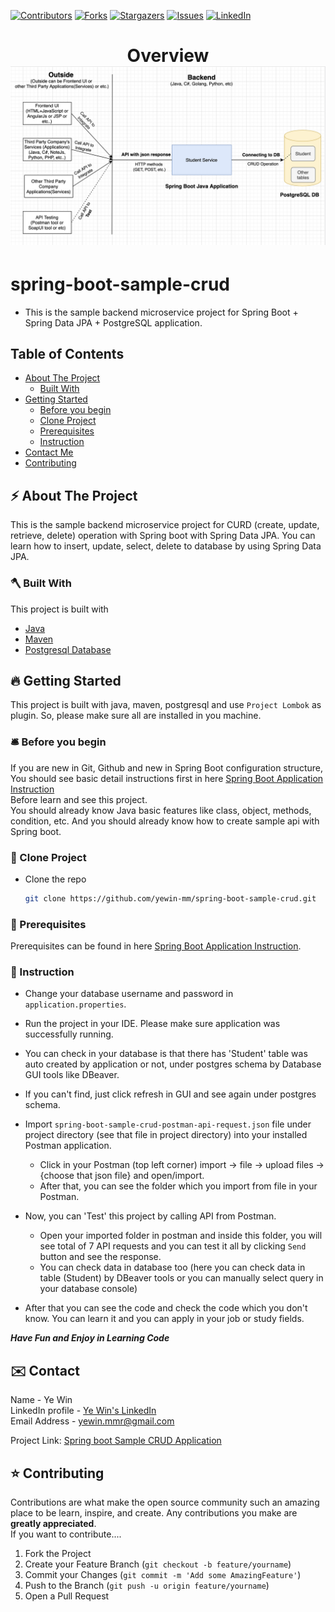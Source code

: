 <!-- PROJECT SHIELDS -->

<!--
*** I'm using markdown "reference style" links for readability.
*** Reference links are enclosed in brackets [ ] instead of parentheses ( ).
*** See the bottom of this document for the declaration of the reference variables
*** for contributors-url, forks-url, etc. This is an optional, concise syntax you may use.
*** https://www.markdownguide.org/basic-syntax/#reference-style-links
-->
[![Contributors][contributors-shield]][contributors-url]
[![Forks][forks-shield]][forks-url]
[![Stargazers][stars-shield]][stars-url]
[![Issues][issues-shield]][issues-url]
[![LinkedIn][linkedin-shield]][linkedin-url]

<!-- MARKDOWN LINKS & IMAGES -->
<!-- https://www.markdownguide.org/basic-syntax/#reference-style-links -->
[contributors-shield]: https://img.shields.io/github/contributors/yewin-mm/spring-boot-sample-crud.svg?style=for-the-badge
[contributors-url]: https://github.com/yewin-mm/spring-boot-sample-crud/graphs/contributors
[forks-shield]: https://img.shields.io/github/forks/yewin-mm/spring-boot-sample-crud.svg?style=for-the-badge
[forks-url]: https://github.com/yewin-mm/spring-boot-sample-crud/network/members
[stars-shield]: https://img.shields.io/github/stars/yewin-mm/spring-boot-sample-crud.svg?style=for-the-badge
[stars-url]: https://github.com/yewin-mm/spring-boot-sample-crud/stargazers
[issues-shield]: https://img.shields.io/github/issues/yewin-mm/spring-boot-sample-crud.svg?style=for-the-badge
[issues-url]: https://github.com/yewin-mm/spring-boot-sample-crud/issues
[linkedin-shield]: https://img.shields.io/badge/-LinkedIn-black.svg?style=for-the-badge&logo=linkedin&colorB=555
[linkedin-url]: https://www.linkedin.com/in/ye-win-1a33a292/
[product-screenshot]: images/screenshot.png


<h1 align="center">
  Overview
  <img src="https://github.com/yewin-mm/spring-boot-sample-crud/blob/master/github/template/images/overview/spring_boot_simple_crud_overview.png" /><br/>
</h1>

# spring-boot-sample-crud
* This is the sample backend microservice project for Spring Boot + Spring Data JPA + PostgreSQL application.

<!-- TABLE OF CONTENTS -->
## Table of Contents
- [About The Project](#about-the-project)
    - [Built With](#built-with)
- [Getting Started](#getting-started)
    - [Before you begin](#before-you-begin)
    - [Clone Project](#clone-project)
    - [Prerequisites](#prerequisites)
    - [Instruction](#instruction)
- [Contact Me](#contact)
- [Contributing](#Contributing)


## ⚡️ About The Project
This is the sample backend microservice project for CURD (create, update, retrieve, delete) operation with Spring boot with Spring Data JPA.
You can learn how to insert, update, select, delete to database by using Spring Data JPA.


### 🪓 Built With
This project is built with
* [Java](https://www.oracle.com/au/java/technologies/javase/javase-jdk8-downloads.html)
* [Maven](https://maven.apache.org/download.cgi)
* [Postgresql Database](https://www.postgresql.org/download/)


## 🔥 Getting Started
This project is built with java, maven, postgresql and use `Project Lombok` as plugin.
So, please make sure all are installed in you machine.

### 🛎️ Before you begin
If you are new in Git, Github and new in Spring Boot configuration structure, <br>
You should see basic detail instructions first in here [Spring Boot Application Instruction](https://github.com/yewin-mm/spring-boot-app-instruction)<br>
Before learn and see this project. <br>
You should already know Java basic features like class, object, methods, condition, etc. And you should already know how to create sample api with Spring boot. 


### 🥡 Clone Project
* Clone the repo
   ```sh
   git clone https://github.com/yewin-mm/spring-boot-sample-crud.git
  
### 🔑 Prerequisites
Prerequisites can be found in here [Spring Boot Application Instruction](https://github.com/yewin-mm/spring-boot-app-instruction).


### 📝 Instruction
* Change your database username and password in `application.properties`.
* Run the project in your IDE. Please make sure application was successfully running.
* You can check in your database is that there has 'Student' table was auto created by application or not, under postgres schema by Database GUI tools like DBeaver.
* If you can't find, just click refresh in GUI and see again under postgres schema.
 
* Import `spring-boot-sample-crud-postman-api-request.json` file under project directory (see that file in project directory) into your installed Postman application.
    * Click in your Postman (top left corner) import -> file -> upload files -> {choose that json file} and open/import.
    * After that, you can see the folder which you import from file in your Postman.
* Now, you can 'Test' this project by calling API from Postman.
    * Open your imported folder in postman and inside this folder, you will see total of 7 API requests and you can test it all by clicking `Send` button and see the response. 
    * You can check data in database too (here you can check data in table (Student) by DBeaver tools or you can manually select query in your database console)
    
* After that you can see the code and check the code which you don't know. You can learn it and you can apply in your job or study fields.

***Have Fun and Enjoy in Learning Code***

## ✉️ Contact
Name - Ye Win <br> LinkedIn profile -  [Ye Win's LinkedIn](https://www.linkedin.com/in/ye-win-1a33a292/)  <br> Email Address - yewin.mmr@gmail.com

Project Link: [Spring boot Sample CRUD Application](https://github.com/yewin-mm/spring-boot-sample-crud)


## ⭐ Contributing
Contributions are what make the open source community such an amazing place to be learn, inspire, and create. Any contributions you make are **greatly appreciated**.
<br>If you want to contribute....
1. Fork the Project
2. Create your Feature Branch (`git checkout -b feature/yourname`)
3. Commit your Changes (`git commit -m 'Add some AmazingFeature'`)
4. Push to the Branch (`git push -u origin feature/yourname`)
5. Open a Pull Request

